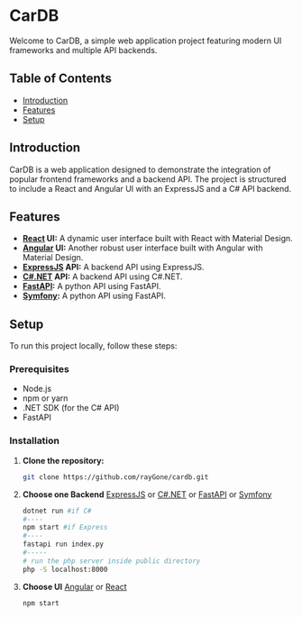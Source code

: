 # CarDB

Welcome to CarDB, a simple web application project featuring modern UI frameworks and multiple API backends.

## Table of Contents

- [Introduction](#introduction)
- [Features](#features)
- [Setup](#setup)

## Introduction

CarDB is a web application designed to demonstrate the integration of popular frontend frameworks and a backend API. The project is structured to include a React and Angular UI with an ExpressJS and a C# API backend.

## Features

- **[React](./UI/CarDB-React) UI:** A dynamic user interface built with React with Material Design.
- **[Angular](./UI/CarDB-Angular) UI:** Another robust user interface built with Angular with Material Design.
- **[ExpressJS](./API/CarDB-Express) API:** A backend API using ExpressJS.
- **[C#.NET](./API/CarDB-CSharp) API:** A backend API using C#.NET.
- **[FastAPI](./API/CarDB-Python-FastAPI):** A python API using FastAPI.
- **[Symfony](./API/PHP-Symfony):** A python API using FastAPI.

## Setup

To run this project locally, follow these steps:

### Prerequisites

- Node.js
- npm or yarn
- .NET SDK (for the C# API)
- FastAPI

### Installation

1. **Clone the repository:**
   ```sh
   git clone https://github.com/rayGone/cardb.git
2. **Choose one Backend** [ExpressJS](./API/CarDB-Express) or [C#.NET](./API/CarDB-CSharp) or [FastAPI](./API/CarDB-Python-FastAPI) or [Symfony](./API/PHP-Symfony)
    ```sh
    dotnet run #if C#
    #----
    npm start #if Express
    #----
    fastapi run index.py
    #-----
    # run the php server inside public directory
    php -S localhost:8000

3. **Choose UI** [Angular](./UI/CarDB-Angular) or [React](./UI/CarDB-React)
    ```sh
    npm start
